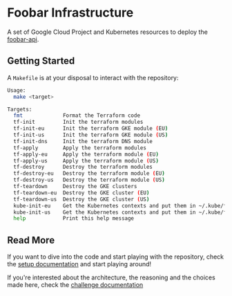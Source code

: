 # Foobar Infrastructure

A set of Google Cloud Project and Kubernetes resources to deploy the [foobar-api](https://github.com/containous/foobar-api).

## Getting Started

A `Makefile` is at your disposal to interact with the repository:

```sh
Usage:
  make <target>

Targets:
  fmt             Format the Terraform code
  tf-init         Init the terraform modules
  tf-init-eu      Init the terraform GKE module (EU)
  tf-init-us      Init the terraform GKE module (US)
  tf-init-dns     Init the terraform DNS module
  tf-apply        Apply the terraform modules
  tf-apply-eu     Apply the terraform module (EU)
  tf-apply-us     Apply the terraform module (US)
  tf-destroy      Destroy the terraform modules
  tf-destroy-eu   Destroy the terraform module (EU)
  tf-destroy-us   Destroy the terraform module (US)
  tf-teardown     Destroy the GKE clusters
  tf-teardown-eu  Destroy the GKE cluster (EU)
  tf-teardown-us  Destroy the GKE cluster (US)
  kube-init-eu    Get the Kubernetes contexts and put them in ~/.kube/foobar-eu  (EU)
  kube-init-us    Get the Kubernetes contexts and put them in ~/.kube/foobar-us (US)
  help            Print this help message
```

## Read More

If you want to dive into the code and start playing with the repository, check the [setup documentation](./docs/setup.md) and start playing around!

If you're interested about the architecture, the reasoning and the choices made here, check the [challenge documentation](./docs/challenge.md)

